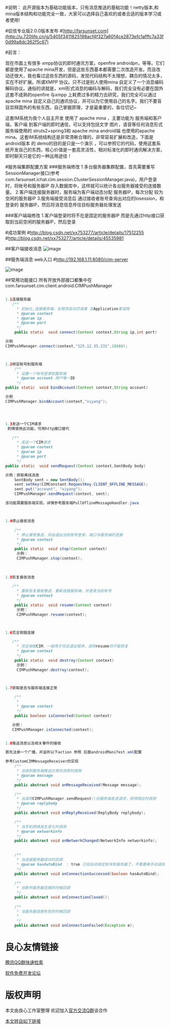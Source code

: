 #说明：
此开源版本为基础功能版本，只有消息推送的基础功能！netty版本,和mina版本结构和功能完全一致，大家可以选择自己喜欢的或者合适的版本学习或者使用!

#侣信专业版2.0.0版本发布 
#[http://farsunset.com](http://u.720life.cn/g/5405f3411825198acf4f327a6014ce2873efc1afffc7a33f0d99a8dc362f5c67)
 

#前言：

   现在市面上有很多 xmpp协议的即时通讯方案，openfire androidpn，等等。它们都是使用了apache mina开发，但是这些东西基本都需要二次改造开发。而且改动还很大，我也看过这些东西的源码，发现代码结构不太理想，耦合的情况太多，实在不好扩展。所谓XMPP 协议。只不过是别人使用mina 自定义了一个消息编码解码协议。通俗的讲就是，xml形式消息的编码与解码，我们完全没有必要在国外这套不成熟的openfire 与xmpp 上耗费过多的精力去研究，我们完全可以通过apache mina 自定义自己的通讯协议，并可以为它使用自己的名字。我们不要盲目崇拜国外的有些东西，自己掌握原理，才是最重要的，各位切记~

   这套IM系统为我个人自主开发 使用了 apache mina ，主要功能为 服务端和客户端，客户端 到客户端的即时通信，可以支持包括文字 图片，语音等任何消息形式 服务端使用的 struts2+spring3和 apache mina android端 也使用的apache mina。这套IM系统结构还是非常清晰合理的，非常容易扩展和改造，下面是android版本 的 demo的目的是只是一个演示 ，可以参照它的代码，使用这套系统开发自己的东西，核心价值是一套高灵活性，相对标准化的即时通讯解决方案，即时聊天只是它的一种运用途径！


#服务端集群配置方案
###服务端修改
1.多台服务器集群配置，首先需要重写SessionManager接口(参考com.farsunset.ichat.cim.session.ClusterSessionManager.java)，用户登录时，将账号和服务器IP 存入数据库中，这样就可以统计各台服务器接受的连接数量。
2.客户端连接服务器时，服务端为客户端动态分配 服务器IP，每次分配 较为空闲的服务器IP
3.服务端接受消息后 通过接收者账号查询出对应的Iosession，和 登录的 服务器IP，然后将消息信息传往目标服务器处理发送


###客户端端修改
1.客户端登录时将不在是固定的服务器IP 而是先通过http接口获取到当前空闲的服务器IP，然后登录
     
#成功案例
#http://blog.csdn.net/xx753277/article/details/17512255
#http://blog.csdn.net/xx753277/article/details/45535981

 
 

##客户端接收消息
![image](http://staticres.oss-cn-hangzhou.aliyuncs.com/cim-android_client.png)

##服务端消息 web入口
#http://192.168.1.11:8080/cim-server

![image](http://staticres.oss-cn-hangzhou.aliyuncs.com/cim-server.png)



##常用功能接口
所有开放外部接口都集中在
com.farsunset.cim.client.android.CIMPushManager
```java

1.1连接服务器
   /**
     * 初始化,连接服务端，在程序启动页或者 在Application里调用
	 * @param context
	 * @param ip
	 * @param port
	 */
	public static  void connect(Context context,String ip,int port)

示例
CIMPushManager.connect(context,"125.12.35.231",28888);



1.2绑定账号到服务端
    /**
	 * 设置一个账号登录到服务端
	 * @param account 用户唯一ID
	 */
public static  void bindAccount(Context context,String account)

示例
CIMPushManager.bindAccount(context,"xiyang");




1.3发送一个CIM请求
 酌情使用此功能，可用http接口替代

   /**
	 * 发送一个CIM请求
	 * @param context
	 * @param ip
	 * @param port
	 */
public static  void sendRequest(Context context,SentBody body)

示例：获取离线消息
    SentBody sent = new SentBody();
	sent.setKey(CIMConstant.RequestKey.CLIENT_OFFLINE_MESSAGE);
	sent.put("account", "xiyang");
	CIMPushManager.sendRequest(context, sent);

该功能需要服务端实现，详情参考服务端PullOflineMessageHandler.java



1.4停止接收消息

    /**
	 * 停止接受推送，将会退出当前账号登录，端口与服务端的连接
	 * @param context
	 */
    public static  void stop(Context context)
     示例：
     CIMPushManager.stop(context);    
     
     
     
1.5恢复接收消息

   /**
     * 重新恢复接收推送，重新连接服务端，并登录当前账号
     * @param context
     */
    public static  void resume(Context context)
     示例：
     CIMPushManager.resume(context);    



1.6完全销毁连接

   /**
	 * 完全销毁CIM，一般用于完全退出程序，调用resume将不能恢复
	 * @param context
	 */
    public static  void destroy(Context context)
     示例：
     CIMPushManager.destroy(context);    



1.7获取是否与服务端连接正常

    /**
     *  
     * @param context
     */
    public boolean isConnected(Context context)   

   示例：
   CIMPushManager.isConnected(context);   


1.8推送消息以及相关事件的接收

首先注册一个广播，并监听以下action 参照 后面androidManifest.xml配置

参考CustomCIMMessageReceiver的实现
    /**
     * 当收到服务端推送过来的消息时调用
     * @param message
     */
    public abstract void onMessageReceived(Message message);

    /**
     * 当调用CIMPushManager.sendRequest()向服务端发送请求，获得相应时调用
     * @param replybody
     */
    public abstract void onReplyReceived(ReplyBody replybody);

    /**
     * 当手机网络发生变化时调用
     * @param networkinfo
     */
    public abstract void onNetworkChanged(NetworkInfo networkinfo);
    
    
    /**
     * 当连接服务器成功时回调
     * @param hasAutoBind  : true 已经自动绑定账号到服务器了，不需要再手动调用bindAccount
     */
    public abstract void onConnectionSuccessed(boolean hasAutoBind);
    
    /**
     * 当断开服务器连接的时候回调
     */
    public abstract void onConnectionClosed();
    
    /**
     * 当服务器连接失败的时候回调
     * 
     */
    public abstract void onConnectionFailed(Exception e);
```


 # 良心友情链接

[腾讯QQ群快速检索](http://u.720life.cn/s/8cf73f7c)

[软件免费开发论坛](http://u.720life.cn/s/bbb01dc0)

# 版权声明 

本文由良心工作室整理 欢迎加入[官方交流Q群](https://u.720life.cn/s/f2316816)谈合作

[本文转自如下链接](http://u.720life.cn/g/2e71d0f0a5c601172267ba20d3a43c6ea1e85ee5f5a79c39a124f325d71f0f2b0fda5f13300921adaa6616066f93c24f45a4d310d32612d593e1c6d5e5ef47aa)
